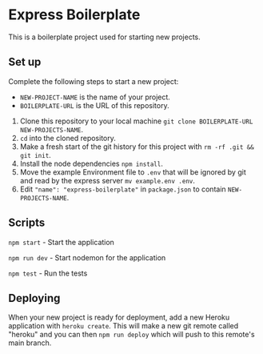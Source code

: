 # Express Boilerplate

This is a boilerplate project used for starting new projects.

## Set up

Complete the following steps to start a new project:
- `NEW-PROJECT-NAME` is the name of your project.
- `BOILERPLATE-URL` is the URL of this repository.

1. Clone this repository to your local machine `git clone BOILERPLATE-URL NEW-PROJECTS-NAME`.
2. `cd` into the cloned repository.
3. Make a fresh start of the git history for this project with `rm -rf .git && git init`.
4. Install the node dependencies `npm install`.
5. Move the example Environment file to `.env` that will be ignored by git and read by the express server `mv example.env .env`.
6. Edit `"name": "express-boilerplate"` in `package.json` to contain `NEW-PROJECTS-NAME`.

## Scripts

`npm start` - Start the application

`npm run dev` - Start nodemon for the application

`npm test` - Run the tests

## Deploying

When your new project is ready for deployment, add a new Heroku application with `heroku create`. This will make a new git remote called "heroku" and you can then `npm run deploy` which will push to this remote's main branch.